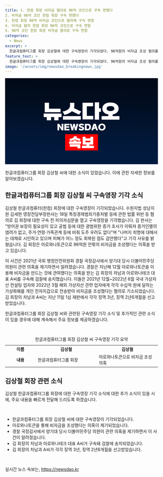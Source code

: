 ```yaml
---
title: 1. 한컴 회장 비자금 혐의로 96억 코인으로 구속 면했다
2. 비자금 96억 코인 한컴 회장 구속 면했다
3. 한컴 회장 96억 비자금 코인으로 혐의에 구속 면함
4. 비자금 혐의 한컴 회장 96억 코인으로 구속 면함
5. 96억 코인 한컴 회장 비자금 혐의로 구속 면함
categories:
  - News
excerpt: >
  한글과컴퓨터그룹 회장 김상철에 대한 구속영장이 기각되었다. 96억원의 비자금 조성 혐의를 받고 있는 김 회장은 아로와나토큰을 이용해 의혹이 제기됐고, 이에 대해 피의자심문을 받았다. 김 판사는 방어권 보장과 공범 등에 대한 증거 조사를 고려하여 구속을 기각하였으며, 해당 혐의에 대해 대체로 시인하고 피해가 어느 정도 회복된 점을 감안하였다. 김 회장의 차남과 아로와나테크 대표 A씨도 비슷한 혐의로 기소되었고, 각각 징역형을 선고받았다.
feature_text: >
  한글과컴퓨터그룹 회장 김상철에 대한 구속영장이 기각되었다. 96억원의 비자금 조성 혐의를 받고 있는 김 회장은 아로와나토큰을 이용해 의혹이 제기됐고, 이에 대해 피의자심문을 받았다. 김 판사는 방어권 보장과 공범 등에 대한 증거 조사를 고려하여 구속을 기각하였으며, 해당 혐의에 대해 대체로 시인하고 피해가 어느 정도 회복된 점을 감안하였다. 김 회장의 차남과 아로와나테크 대표 A씨도 비슷한 혐의로 기소되었고, 각각 징역형을 선고받았다.
image: '/assets/img/newsdao_breakingnews.jpg'
---
```


<p><img src="/assets/img/newsdao_breakingnews.jpg" alt="ranknews 속보" /></p>

<p>한글과컴퓨터그룹 회장 김상철 씨에 대한 소식이 있었습니다. 이에 관한 자세한 정보를 알아보겠습니다.</p>

<h2 data-ke-size="size26">한글과컴퓨터그룹 회장 김상철 씨 구속영장 기각 소식</h2>

<p>김상철 한글과컴퓨터(한컴) 회장에 대한 구속영장이 기각되었습니다. 수원지법 성남지원 김세현 영장전담부장판사는 18일 특정경제범죄가중처벌 등에 관한 법률 위반 등 혐의로 김 회장에 대한 구속 전 피의자심문을 열고 구속영장을 기각했습니다. 김 판사는 "방어권 보장의 필요성이 있고 공범 등에 대한 광범위한 증거 조사가 이뤄져 증거인멸의 염려가 없고, 주거·연령·가족관계 등에 비춰 도주 우려도 없다"며 "나머지 죄명에 대해서는 대체로 시인하고 있으며 피해가 어느 정도 회복된 점도 감안했다"고 기각 사유를 밝혔습니다. 김 회장은 아로와나토큰으로 96억원 안팎의 비자금을 조성했다는 의혹을 받고 있습니다.</p>

<p>이 사건은 2021년 국회 행정안전위원회 경찰 국정감사에서 양기대 당시 더불어민주당 의원이 관련 의혹을 제기하면서 알려졌습니다. 경찰은 지난해 12월 아로와나토큰을 이용해 비자금을 만드는 것에 관여했다는 의혹을 받는 김 회장의 차남과 아로와나테크 대표 A씨를 구속해 검찰에 송치했습니다. 이들은 2021년 12월~2022년 6월 국내 가상자산 컨설팅 업자와 2022년 3월 해외 가상자산 관련 업자에게 각각 수십억 원에 달하는 가상화폐를 개인 전자지갑으로 전송받아 비자금을 조성했다는 혐의로 기소되었습니다. 김 회장의 차남과 A씨는 지난 11일 1심 재판에서 각각 징역 3년, 징역 2년6개월을 선고받았습니다.</p>

<p>한글과컴퓨터그룹 회장 김상철 씨와 관련된 구속영장 기각 소식 및 추가적인 관련 소식이 있을 경우에 대해 계속해서 주요 정보를 제공하겠습니다. </p>

<p data-ke-size="size16">&nbsp;</p>

<table>
    <caption>한글과컴퓨터그룹 회장 김상철 씨 구속영장 기각 요약</caption>
    <colgroup>
    <col width="20%">
    <col width="40%">
    <col width="40%">
    </colgroup>
    <tr>
        <td style="text-align: center; height: 17px;"><b>이름</b></td>
        <td style="text-align: center; height: 17px;"><b>김상철</b></td>
        <td style="text-align: center; height: 17px;"><b>김상철</b></td>
    </tr>
    <tr>
        <td style="text-align: center; height: 17px;"><b>내용</b></td>
        <td>한글과컴퓨터그룹 회장</td>
        <td>아로와나토큰으로 비자금 조성 의혹</td>
    </tr>
</table>

<h2 data-ke-size="size26">김상철 회장 관련 소식</h2>

<p>김상철 한글과컴퓨터그룹 회장에 대한 구속영장 기각 소식에 대한 추가 소식이 있을 시에, 주요 내용을 빠르게 전달해 드리도록 하겠습니다.</p>

<p data-ke-size="size16">&nbsp;</p>

<ul>
    <li>한글과컴퓨터그룹 회장 김상철 씨에 대한 구속영장이 기각되었습니다.</li>
    <li>아로와나토큰을 통해 비자금을 조성했다는 의혹이 제기되었습니다.</li>
    <li>경찰 국정감사에서 양기대 당시 더불어민주당 의원이 관련 의혹을 제기하면서 이 사건이 알려졌습니다.</li>
    <li>김 회장의 차남과 아로와나테크 대표 A씨가 구속돼 검찰에 송치되었습니다.</li>
    <li>김 회장의 차남과 A씨가 각각 징역 3년, 징역 2년6개월을 선고받았습니다.</li>
</ul>

<p data-ke-size="size16">&nbsp;</p>
실시간 뉴스 속보는, <a href="https://newsdao.kr" rel="dofollow">https://newsdao.kr</a>



